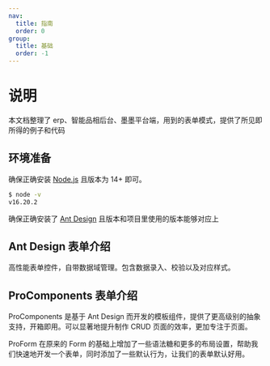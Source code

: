 ```yaml
---
nav: 
  title: 指南
  order: 0
group:
  title: 基础
  order: -1
---
```


# 说明

本文档整理了 erp、智能品相后台、墨墨平台端，用到的表单模式，提供了所见即所得的例子和代码

## 环境准备

确保正确安装 [Node.js](https://nodejs.org/en/) 且版本为 14+ 即可。

```bash
$ node -v
v16.20.2
```

确保正确安装了 [Ant Design](https://ant-design.antgroup.com/index-cn) 且版本和项目里使用的版本能够对应上

## Ant Design 表单介绍

高性能表单控件，自带数据域管理。包含数据录入、校验以及对应样式。

## ProComponents 表单介绍

ProComponents 是基于 Ant Design 而开发的模板组件，提供了更高级别的抽象支持，开箱即用。可以显著地提升制作 CRUD 页面的效率，更加专注于页面。

ProForm 在原来的 Form 的基础上增加了一些语法糖和更多的布局设置，帮助我们快速地开发一个表单，同时添加了一些默认行为，让我们的表单默认好用。